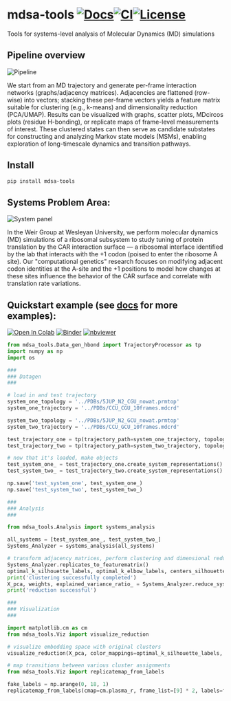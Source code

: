 # __mdsa-tools__ [![Docs](https://img.shields.io/github/actions/workflow/status/zeper-eng/mdsa-tools/docs.yml?branch=main&label=Docs%20Build&logo=github&logoColor=1E3A8A&labelColor=555555&color=f06292&style=flat)](https://mdsa-tools.readthedocs.io/en/latest/)[![CI](https://github.com/zeper-eng/mdsa-tools/actions/workflows/ci.yml/badge.svg?branch=main)](https://github.com/zeper-eng/mdsa-tools/actions/workflows/ci.yml)[![License](https://img.shields.io/pypi/l/mdsa-tools.svg)](https://github.com/zeper-eng/mdsa-tools/blob/main/LICENSE)

Tools for systems-level analysis of Molecular Dynamics (MD) simulations

## Pipeline overview

![Pipeline](https://raw.githubusercontent.com/zeper-eng/workspace/main/resources/Pipelineflic.png)

We start from an MD trajectory and generate per-frame interaction networks (graphs/adjacency matrices). Adjacencies are flattened (row-wise) into vectors; stacking these per-frame vectors yields a feature matrix suitable for clustering (e.g., k-means) and dimensionality reduction (PCA/UMAP). Results can be visualized with graphs, scatter plots, MDcircos plots (residue H-bonding), or replicate maps of frame-level measurements of interest. These clustered states can then serve as candidate substates for constructing and analyzing Markov state models (MSMs), enabling exploration of long-timescale dynamics and transition pathways.

## Install

```bash
pip install mdsa-tools
```

## Systems Problem Area:

![System panel](https://raw.githubusercontent.com/zeper-eng/workspace/main/resources/PanelA_summerposter.png)

In the Weir Group at Wesleyan University, we perform molecular dynamics (MD) simulations of a ribosomal subsystem to study tuning of protein translation by the CAR interaction surface — a ribosomal interface identified by the lab that interacts with the +1 codon (poised to enter the ribosome A site). Our "computational genetics" research focuses on modifying adjacent codon identities at the A-site and the +1 positions to model how changes at these sites influence the behavior of the CAR surface and correlate with translation rate variations.

## Quickstart example (see [docs](https://mdsa-tools.readthedocs.io/en/latest/) for more examples):

[![Open In Colab](https://colab.research.google.com/assets/colab-badge.svg)](
https://colab.research.google.com/github/zeper-eng/mdsa-tools/blob/main/notebooks/Quick_Start.ipynb)
[![Binder](https://mybinder.org/badge_logo.svg)](
https://mybinder.org/v2/gh/zeper-eng/mdsa-tools/HEAD?labpath=notebooks/Quick_Start.ipynb)
[![nbviewer](https://img.shields.io/badge/View%20Notebook-nbviewer-blue)](
https://nbviewer.org/github/zeper-eng/mdsa-tools/blob/main/notebooks/Quick_Start.ipynb)

```python
from mdsa_tools.Data_gen_hbond import TrajectoryProcessor as tp
import numpy as np
import os

###
### Datagen
###

# load in and test trajectory
system_one_topology = '../PDBs/5JUP_N2_CGU_nowat.prmtop'
system_one_trajectory = '../PDBs/CCU_CGU_10frames.mdcrd'

system_two_topology = '../PDBs/5JUP_N2_GCU_nowat.prmtop'
system_two_trajectory = '../PDBs/CCU_GCU_10frames.mdcrd'

test_trajectory_one = tp(trajectory_path=system_one_trajectory, topology_path=system_one_topology)
test_trajectory_two = tp(trajectory_path=system_two_trajectory, topology_path=system_two_topology)

# now that it's loaded, make objects
test_system_one_ = test_trajectory_one.create_system_representations()
test_system_two_ = test_trajectory_two.create_system_representations()

np.save('test_system_one', test_system_one_)
np.save('test_system_two', test_system_two_)

###
### Analysis
###

from mdsa_tools.Analysis import systems_analysis

all_systems = [test_system_one_, test_system_two_]
Systems_Analyzer = systems_analysis(all_systems)

# transform adjacency matrices, perform clustering and dimensional reduction
Systems_Analyzer.replicates_to_featurematrix()
optimal_k_silhouette_labels, optimal_k_elbow_labels, centers_silhouette, centers_elbow = Systems_Analyzer.perform_kmeans(outfile_path='./test_', max_clusters=5)
print('clustering successfully completed')
X_pca, weights, explained_variance_ratio_ = Systems_Analyzer.reduce_systems_representations(method='PCA')  # you could do method='PCA'/'UMAP' here
print('reduction successful')

###
### Visualization
###

import matplotlib.cm as cm
from mdsa_tools.Viz import visualize_reduction

# visualize embedding space with original clusters
visualize_reduction(X_pca, color_mappings=optimal_k_silhouette_labels, savepath='./PCA_', cmap=cm.plasma_r)

# map transitions between various cluster assignments
from mdsa_tools.Viz import replicatemap_from_labels

fake_labels = np.arange(0, 18, 1)
replicatemap_from_labels(cmap=cm.plasma_r, frame_list=[9] * 2, labels=fake_labels, savepath='./Repmap_')  # 9 frames each
```
